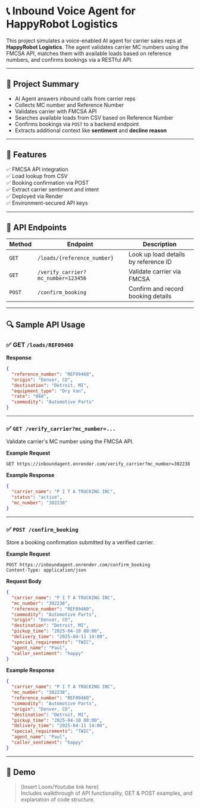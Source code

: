 # 📞 Inbound Voice Agent for HappyRobot Logistics

This project simulates a voice-enabled AI agent for carrier sales reps at **HappyRobot Logistics**. The agent validates carrier MC numbers using the FMCSA API, matches them with available loads based on reference numbers, and confirms bookings via a RESTful API.

---

## 🧠 Project Summary

- AI Agent answers inbound calls from carrier reps  
- Collects MC number and Reference Number  
- Validates carrier with FMCSA API  
- Searches available loads from CSV based on Reference Number  
- Confirms bookings via `POST` to a backend endpoint  
- Extracts additional context like **sentiment** and **decline reason**

---

## 🚀 Features

✅ FMCSA API integration  
✅ Load lookup from CSV  
✅ Booking confirmation via POST  
✅ Extract carrier sentiment and intent  
✅ Deployed via Render  
✅ Environment-secured API keys

---

## 📂 API Endpoints

| Method | Endpoint                          | Description                             |
|--------|-----------------------------------|-----------------------------------------|
| `GET`  | `/loads/{reference_number}`       | Look up load details by reference ID    |
| `GET`  | `/verify_carrier?mc_number=123456`| Validate carrier via FMCSA              |
| `POST` | `/confirm_booking`                | Confirm and record booking details      |

---

## 🔍 Sample API Usage

### ✅ GET `/loads/REF09460`

**Response**
```json
{
  "reference_number": "REF09460",
  "origin": "Denver, CO",
  "destination": "Detroit, MI",
  "equipment_type": "Dry Van",
  "rate": "868",
  "commodity": "Automotive Parts"
}
```

---

### ✅ `GET /verify_carrier?mc_number=...`  
Validate carrier's MC number using the FMCSA API.

**Example Request**
```
GET https://inboundagent.onrender.com/verify_carrier?mc_number=302238
```

**Example Response**
```json
{
  "carrier_name": "P I T A TRUCKING INC",
  "status": "active",
  "mc_number": "302238"
}
```

---

### ✅ `POST /confirm_booking`  
Store a booking confirmation submitted by a verified carrier.

**Example Request**
```
POST https://inboundagent.onrender.com/confirm_booking
Content-Type: application/json
```

**Request Body**
```json
{
  "carrier_name": "P I T A TRUCKING INC",
  "mc_number": "302238",
  "reference_number": "REF09460",
  "commodity": "Automotive Parts",
  "origin": "Denver, CO",
  "destination": "Detroit, MI",
  "pickup_time": "2025-04-10 08:00",
  "delivery_time": "2025-04-11 14:00",
  "special_requirements": "TWIC",
  "agent_name": "Paul",
  "caller_sentiment": "happy"
}
```

**Example Response**
```json
{
  "carrier_name": "P I T A TRUCKING INC",
  "mc_number": "302238",
  "reference_number": "REF09460",
  "commodity": "Automotive Parts",
  "origin": "Denver, CO",
  "destination": "Detroit, MI",
  "pickup_time": "2025-04-10 08:00",
  "delivery_time": "2025-04-11 14:00",
  "special_requirements": "TWIC",
  "agent_name": "Paul",
  "caller_sentiment": "happy"
}
```

---

## 🎥 Demo

> [Insert Loom/Youtube link here]  
> Includes walkthrough of API functionality, GET & POST examples, and explanation of code structure.
